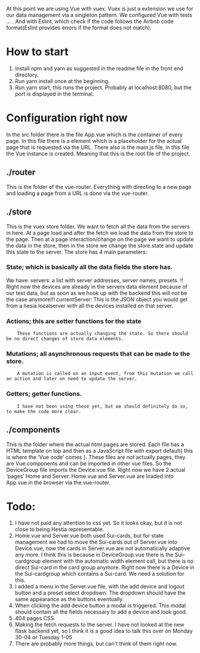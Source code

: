 At this point we are using Vue with vuex. Vuex is just a extension we use for our data management via a singleton pattern. We configured Vue with tests ... . And with Eslint, which check if the code follows the Airbnb code format(Eslint provides errors if the format does not match).

# How to start
1. Install npm and yarn as suggested in the readme file in the front end directory.
2. Run yarn install once at the beginning.
3. Run yarn start, this runs the project. Probably at localhost:8080, but the port is displayed in the terminal.

# Configuration right now
In the src folder there is the file App.vue which is the container of every page. In this file there is a <router-view> element which is a placeholder for the actual page that is requested via the URL. There also is the main.js file, in this file the Vue instance is created. Meaning that this is the root file of the project.

## ./router
This is the folder of the vue-router. Everything with directing to a new page and loading a page from a URL is done via the vue-router.

## ./store
This is the vuex store folder. We want to fetch all the data from the servers in here. At a page load and after the fetch we load the data from the store to the page. Then at a page interaction/change on the page we want to update the data in the store, then in the store we change the store.state and update this state to the server.
The store has 4 main parameters:
### State; which is basically all the data fields the store has.
We have:
        servers: a list with server addresses, server names, presets. !! Right now the devices are already in the servers data element because of our test data, but as soon as we hook up with the backend this will not be the case anymore!!!
        currentServer: This is the JSON object you would get from a hesia localserver with all the devices installed on that server.

### Actions; this are setter functions for the state
        These functions are actually changing the state. So there should be no direct changes of store data elements.

### Mutations; all asynchronous requests that can be made to the store.
        A mutation is called on an input event, from this mutation we call an action and later on need to update the server.

### Getters; getter functions.
        I have not been using these yet, but we should definitely do so, to make the code more clear.

## ./components
This is the folder where the actual html pages are stored. Each file has a HTML template on top and then as a JavaScript file with export default{ this is where the ‘Vue code’ comes }. These files are not actually pages, they are Vue.components and can be imported in other vue files. So the DeviceGroup file imports the Device.vue file.
Right now we have 2 actual ‘pages’ Home and Server. Home.vue and Server.vue are loaded into App.vue in the browser via the vue-router.

# Todo:
1. I have not paid any attention to css yet. So it looks okay, but it is not close to being Hestia representable.
2. Home.vue and Server.vue both used Sui-cards, but for state management we had to move the Sui-cards out of Server.vue into 
Device.vue, now the cards in Server.vue are not automatically adaptive any more. I think this is because in DeviceGroup.vue there is the Sui-cardgroup element with the automatic width element call, but there is no direct Sui-card in the card group anymore. Right now there is a Device in the Sui-cardgroup which contains a Sui-card. We need a solution for this.
3. I added a menu in the Server.vue file, with the add device and logout button and a preset select dropdown. The dropdown should have the same appearance as the buttons eventually. 
4. When clicking the add device button a modal is triggered. This modal should contain all the fields necessary to add a device and look good.
5. 404 pages CSS.
6. Making the fetch requests to the server. I have not looked at the new flask backend yet, so I think it is a good idea to talk this over on Monday 30-04 or Tuesday 1-05
7. There are probably more things, but can't think of them right now.

